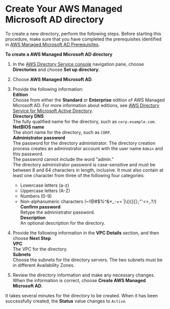 # Create Your AWS Managed Microsoft AD directory<a name="ms_ad_getting_started_create_directory"></a>

To create a new directory, perform the following steps\. Before starting this procedure, make sure that you have completed the prerequisites identified in [AWS Managed Microsoft AD Prerequisites](ms_ad_getting_started_prereqs.md)\. 

**To create a AWS Managed Microsoft AD directory**

1. In the [AWS Directory Service console](https://console.aws.amazon.com/directoryservice/) navigation pane, choose **Directories** and choose **Set up directory**\.

1. Choose **AWS Managed Microsoft AD**\.

1. Provide the following information:  
**Edition**  
Choose from either the **Standard** or **Enterprise** edition of AWS Managed Microsoft AD\. For more information about editions, see [AWS Directory Service for Microsoft Active Directory](what_is.md#microsoftad)\.   
**Directory DNS**  
The fully qualified name for the directory, such as `corp.example.com`\.  
**NetBIOS name**  
The short name for the directory, such as `CORP`\.  
**Administrator password**  
The password for the directory administrator\. The directory creation process creates an administrator account with the user name `Admin` and this password\.  
The password cannot include the word "admin\."   
The directory administrator password is case\-sensitive and must be between 8 and 64 characters in length, inclusive\. It must also contain at least one character from three of the following four categories:  
   + Lowercase letters \(a\-z\)
   + Uppercase letters \(A\-Z\)
   + Numbers \(0\-9\)
   + Non\-alphanumeric characters \(\~\!@\#$%^&\*\_\-\+=`\|\\\(\)\{\}\[\]:;"'<>,\.?/\)  
**Confirm password**  
Retype the administrator password\.  
**Description**  
An optional description for the directory\.

1. Provide the following information in the **VPC Details** section, and then choose **Next Step**\.  
**VPC**  
The VPC for the directory\.  
**Subnets**  
Choose the subnets for the directory servers\. The two subnets must be in different Availability Zones\. 

1. Review the directory information and make any necessary changes\. When the information is correct, choose **Create AWS Managed Microsoft AD**\.

It takes several minutes for the directory to be created\. When it has been successfully created, the **Status** value changes to `Active`\. 